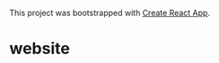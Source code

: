 This project was bootstrapped with [Create React App](https://github.com/facebook/create-react-app).
# website
